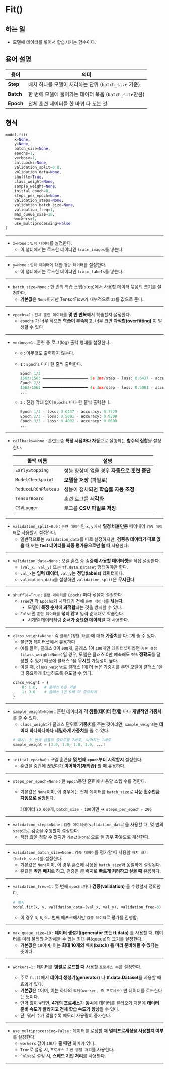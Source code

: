 # Fit()
## 하는 일
- 모델에 데이터를 넣어서 합습시키는 함수이다.

## 용어 설명
| 용어   | 의미 |
|--------|------|
| **Step**  | 배치 하나를 모델이 처리하는 단위 (`batch_size` 기준) |
| **Batch** | 한 번에 모델에 들어가는 데이터 묶음 (`batch_size`만큼) |
| **Epoch** | 전체 훈련 데이터를 한 바퀴 다 도는 것 |

## 형식
```python
model.fit(
    x=None,
    y=None,
    batch_size=None,
    epochs=1,
    verbose=1,
    callbacks=None,
    validation_split=0.0,
    validation_data=None,
    shuffle=True,
    class_weight=None,
    sample_weight=None,
    initial_epoch=0,
    steps_per_epoch=None,
    validation_steps=None,
    validation_batch_size=None,
    validation_freq=1,
    max_queue_size=10,
    workers=1,
    use_multiprocessing=False
)
```
*****
- ``x=None`` : ``입력 데이터``를 설정한다.
    - 이 챕터에서는 로드한 데이터인 ``train_images``를 넣는다.

*****
- ``y=None`` : ``입력 데이터``에 대한 ``정답 데이터``를 설정한다.
    - 이 챕터에서는 로드한 데이터인 ``train_labels``를 넣는다.

*****
- ``batch_size=None`` :  한 번의 학습 스텝(step)에서 사용할 데이터 묶음의 크기를 설정한다.
    - **기본값**은 ``None``이지만 TensorFlow가 내부적으로 ``32``를 값으로 준다.

*****
- ``epochs=1`` : ``전체 훈련 데이터``를 **몇 번 반복**해서 학습할지 설정한다.
    - ``epochs`` 가 너무 작으면 **학습이 부족**하고, 너무 크면 **과적합(overfitting)** 이 발생할 수 있다
*****
- ``verbose=1`` : 훈련 중 로그(log) 출력 형태를 설정한다.
    - ``0`` : 아무것도 출력하지 않는다.
    - ``1`` : ``Epochs`` 마다 한 줄씩 출력한다.
        ```python
        Epoch 1/3
        1563/1563 ━━━━━━━━━━━━━━━━━━━━ 5s 3ms/step - loss: 0.6437 - accuracy: 0.7729
        Epoch 2/3
        1563/1563 ━━━━━━━━━━━━━━━━━━━━ 4s 3ms/step - loss: 0.5001 - accuracy: 0.8200
        ...
        ```

    - ``2`` : 진행 막대 없이 ``Epochs`` 마다 한 줄씩 출력한다.
        ```python
        Epoch 1/3 - loss: 0.6437 - accuracy: 0.7729
        Epoch 2/3 - loss: 0.5001 - accuracy: 0.8200
        Epoch 3/3 - loss: 0.4002 - accuracy: 0.8600
        ...
        ```

*****
- ``callbacks=None`` : 훈련도중 **특정 시점마다 자동**으로 실행되는 **함수의 집합**을 설정한다.

    |콜백 이름|설명|
    |---------------------|-------------------------------------------|
    | `EarlyStopping`| 성능 향상이 없을 경우 **자동으로 훈련 중단** |
    | `ModelCheckpoint`| **모델을 저장** (파일로)|
    | `ReduceLROnPlateau`| 성능이 정체되면 **학습률 자동 조정**|
    | `TensorBoard`| 훈련 로그를 **시각화**|
    | `CSVLogger`| 로그를 **CSV 파일로 저장**|


*****
- ``validation_split=0.0`` : ``훈련 데이터``인 ``x``, ``y``에서 **일정 비율만큼** 떼어내어 ``검증 데이터``로 사용할지 설정한다.
    - 일반적으로는 ``validation_data``를 따로 설정하지만,
**검증용 데이터가 따로 없을 때** 또는
**test 데이터를 최종 평가용으로만 쓸 때** 사용한다.

*****
- ``validation_data=None`` : 모델 훈련 중 검**증에 사용할 데이터셋**을 직접 설정한다.
    - ``(val_x, val_y)`` 또는 ``tf.data.Dataset`` 형태여야만 한다.
    - ``val_x``는 **입력 데이터**, ``val_y``는 **정답(labels) 데이터**이다.
    - ``validation_data``를 설정하면 ``validation_split``은 **무시된다**.

*****
- ``shuffle=True`` : ``훈련 데이터``를 ``Epochs`` 마다 섞을지 설정한다
    - ``True``면 각 ``Epochs``가 시작되기 전에 ``훈련 데이터``를 **섞는다**.
        - 모델이 **특정 순서에 과적합**되는 것을 방지할 수 있다.
    - ``False``면 ``훈련 데이터``를 **섞지 않고** 입력 순서대로 학습한다.
        - 시계열 데이터처럼 **순서가 중요한 데이터**일 때 사용한다.

*****
- ``class_weight=None`` : 각 ``클래스(정답 라벨)``에 대해 **가중치**를 다르게 줄 수 있다.
    - 불균형 데이터셋에서 유용하다
    - 예를 들어, 클래스 0이 ``900``개, 클래스 1이 ``100``개인 데이터셋이라면 ``기본 설정(class_weight=None)``일 경우, 모델은 클래스 0만 예측해도 ``90%`` **정확도**를 달성할 수 있기 때문에 클래스 1을 **무시**할 가능성이 높다.
    - 이럴 때, ``class_weight``로 클래스 1에 더 높은 가중치를 주면 모델이 클래스 1을 더 중요하게 학습하도록 유도할 수 있다.
    ```python
    class_weight = {
        0: 1.0,   # 클래스 0은 기본
        1: 9.0    # 클래스 1은 9배 더 중요하게
    }
    ```

*****
- ``sample_weight=None`` : 훈련 데이터의 **각 샘플(데이터 한개)** 마다 **개별적인 가중치**를 줄 수 있다.
    - ``class_weight``가 클래스 단위로 **가중치**를 주는 것이라면, ``sample_weight``는 **데이터 하나하나마다 세밀하게 가중치**를 줄 수 있다.
    ```python
    # 예시: 첫 번째 샘플의 중요도를 2배로, 나머지는 1배로
    sample_weight = [2.0, 1.0, 1.0, 1.0, ...]
    ```

*****
- ``initial_epoch=0`` : 모델 훈련을 **몇 번째 ``epoch``부터 시작할지** 설정한다.
    - 훈련을 중간에 끊었다가 **이어하기(재학습)** 할 때 유용하다.

*****
- ``steps_per_epoch=None`` : 한 ``epoch``동안 훈련에 사용할 스텝 수를 정한다.
    - 기본값은 ``None``이며, 이 경우에는 전체 데이터를 ``batch_size``로 **나눈 횟수만큼 자동으로 설정**된다.
    
        **!** 데이터 ``20,000``개, ``batch_size`` = ``100``이면 → ``steps_per_epoch`` = ``200``

*****
- ``validation_steps=None`` : ``검증 데이터셋(validation_data)``을 사용할 때, 몇 번의 ``step``으로 검증을 수행할지 설정한다.
    - 직접 값을 정할 수 있지만 ``기본값(None)``으로 둘 경우 **자동**으로 계산한다.

*****
- ``validation_batch_size=None`` : ``검증 데이터``를 평가할 때 사용할 ``배치 크기(batch_size)``를 설정한다.
    - 기본값은 ``None``이며, 이 경우 훈련에 사용된 ``batch_size``와 동일하게 설정된다.
    - 훈련은 **작은 배치**로 하고, 검증은 **큰 배치**로 **빠르게 처리하고 싶을 때** 유용하다.

*****
- ``validation_freq=1`` : 몇 번째 ``epochs``마다 **검증(validation)** 을 수행할지 정의한다.

    ```python
    # 예시
    model.fit(x, y, validation_data=(val_x, val_y), validation_freq=3)
    ```
    - 이 경우 ``3``, ``6``, ``9``... 번째 에포크에서만 ``검증 데이터``로 평가를 진행함.

*****
- ``max_queue_size=10`` : **데이터 생성기(generator 또는 tf.data)** 를 사용할 때, 데이터를 미리 불러와 저장해둘 수 있는 최대 큐(queue)의 크기를 설정한다.
    - **기본값**은 ``10``이며, 이는 **최대 10개의 배치(batch) 를 미리 준비해둘 수 있다**는 뜻이다.

*****
- ``workers=1`` :  데이터를 **병렬로 로드할 때** 사용할 ``프로세스 수``를 설정한다.

    - 주로 ``fit()``에서 **데이터 생성기(generator)** 나 **tf.data.Dataset**을 사용할 때 효과가 있다.
    - **기본값**은 ``1``이며, 이는 하나의 ``워커(worker, 즉 프로세스)`` 만 데이터를 로드한다는 뜻이다.
    - 만약 값이 ``4``라면, **4개의 프로세스**가 **동시**에 데이터를 불러오기 때문에 **데이터 준비 속도가 빨라지고 전체 학습 속도가 향상**될 수 있다.
    - 단, 워커 수가 많을수록 메모리 사용량이 증가한다.

*****
- ``use_multiprocessing=False`` : 데이터를 로딩할 때 **멀티프로세싱을 사용할지 여부**를 설정한다.
    - ``workers`` 값이 ``1``보다 **클 때만** 의미가 있다.
    - ``True``로 설정 시, ``프로세스 기반 병렬 처리``를 사용한다.
    - ``False``로 설정 시, **스레드 기반 처리**를 사용한다.

*****